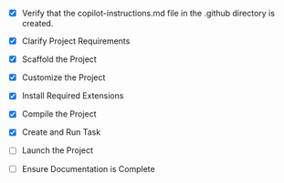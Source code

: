 <!-- Use this file to provide workspace-specific custom instructions to Copilot. For more details, visit https://code.visualstudio.com/docs/copilot/copilot-customization#_use-a-githubcopilotinstructionsmd-file -->
- [x] Verify that the copilot-instructions.md file in the .github directory is created.

- [x] Clarify Project Requirements
	<!-- Requirements: React Google Images replica with homepage, search, masonry grid layout -->

- [x] Scaffold the Project
	<!-- Created React project with Vite -->

- [x] Customize the Project
	<!-- Created Google Images replica with Homepage and SearchResults components -->

- [x] Install Required Extensions
	<!-- No additional extensions needed -->

- [x] Compile the Project
	<!-- Project builds successfully with no errors -->

- [x] Create and Run Task
	<!-- Created and started development server task -->

- [ ] Launch the Project
	<!--
	Verify that all previous steps have been completed.
	Prompt user for debug mode, launch only if confirmed.
	 -->

- [ ] Ensure Documentation is Complete
	<!--
	Verify that all previous steps have been completed.
	Verify that README.md and the copilot-instructions.md file in the .github directory exists and contains current project information.
	Clean up the copilot-instructions.md file in the .github directory by removing all HTML comments.
	 -->
